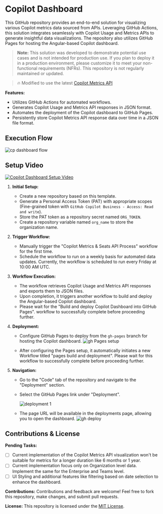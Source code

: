 # Copilot Dashboard
This GitHub repository provides an end-to-end solution for visualizing various Copilot metrics data sourced from APIs. Leveraging GitHub Actions, this solution integrates seamlessly with Copilot Usage and Metrics APIs to generate insightful data visualizations. The repository also utilizes GitHub Pages for hosting the Angular-based Copilot dashboard.

> **Note:** This solution was developed to demonstrate potential use cases and is not intended for production use. If you plan to deploy it in a production environment, please customize it to meet your non-functional requirements (NFRs). This repository is not regularly maintained or updated.

> 🔥 Modified to use the latest [Copilot Metrics API](https://docs.github.com/en/rest/copilot/copilot-metrics?apiVersion=2022-11-28#get-copilot-metrics-for-an-organization)

**Features:**
- Utilizes GitHub Actions for automated workflows.
- Generates Copilot Usage and Metrics API responses in JSON format.
- Automates the deployment of the Copilot dashboard to GitHub Pages.
- Persistently store Copilot Metrics API response data over time in a JSON file format.

## Execution Flow

![cp dashboard flow](https://github.com/ambilykk/copilot-dashboard/assets/10282550/111ff71b-9eef-4f1c-ab74-083acafd0273)

## Setup Video

[![Copilot Dashboard Setup Video](https://img.youtube.com/vi/-3cPBgp59v0/0.jpg)](https://www.youtube.com/watch?v=-3cPBgp59v0)


1. **Initial Setup:**
   - Create a new repository based on this template.
   - Generate a Personal Access Token (PAT) with appropriate scopes (Fine-grained token with `GitHub Copilot Business - Access: Read and write`).
   - Store the PAT token as a repository secret named `ORG_TOKEN`.
   - Create a repository variable named `org_name` to store the organization name.

2. **Trigger Workflow:**
   - Manually trigger the "Copilot Metrics & Seats API Process" workflow for the first time.
   - Schedule the workflow to run on a weekly basis for automated data updates. Currently, the workflow is scheduled to run every Friday at 10:00 AM UTC.

3. **Workflow Execution:**
   - The workflow retrieves Copilot Usage and Metrics API responses and exports them to JSON files.
   - Upon completion, it triggers another workflow to build and deploy the Angular-based Copilot dashboard.
   - Please wait for the "Build and deploy Copilot Dashboard into GitHub Pages". workflow to successfully complete before proceeding further. 

4. **Deployment:**
   - Configure GitHub Pages to deploy from the `gh-pages` branch for hosting the Copilot dashboard.
   ![gh Pages setup](https://github.com/ambilykk/copilot-dashboard/assets/10282550/63dbd5bc-6eb2-4852-a368-32eb0730d357)
    
   - After configuring the Pages setup, it automatically initiates a new Workflow titled "pages build and deployment". Please wait for this workflow to successfully complete before proceeding further.

5. **Navigation:**
   - Go to the "Code" tab of the repository and navigate to the "Deployment" section.
   - Select the GitHub Pages link under "Deployment".
     
     ![deployment 1](https://github.com/ambilykk/copilot-dashboard/assets/10282550/9fdeffe5-f834-401f-9ec7-a8393723a032)


   - The page URL will be available in the deployments page, allowing you to open the dashboard.
     ![gh deploy](https://github.com/ambilykk/copilot-dashboard/assets/10282550/c74c421f-b482-4592-9646-01b98e266bb0)


## Contributions & License

**Pending Tasks:**
- [ ] Current implementation of the Copilot Metrics API visualization won't be suitable for metrics for a longer duration like 6 months or 1 year. 
- [ ] Current implementation focus only on Organization level data. Implement the same for the Enterprise and Teams level.
- [ ] UI Styling and additional features like filtering based on date selection to enhance the dashboard.

**Contributions:**
Contributions and feedback are welcome! Feel free to fork this repository, make changes, and submit pull requests.

**License:**
This repository is licensed under the [MIT License](./LICENSE.md).
